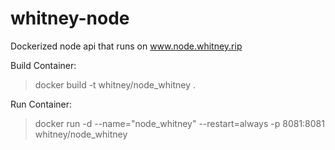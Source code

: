 # whitney-node
Dockerized node api that runs on www.node.whitney.rip

Build Container:
>	docker build -t whitney/node_whitney .

Run Container:
>	docker run -d --name="node_whitney" --restart=always -p 8081:8081 whitney/node_whitney

